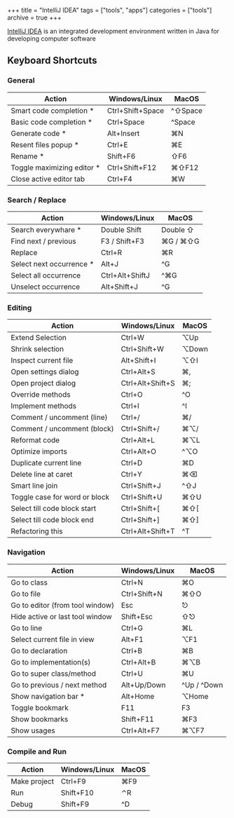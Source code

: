 +++
title = "IntelliJ IDEA"
tags = ["tools", "apps"]
categories = ["tools"]
archive = true
+++

[IntelliJ IDEA](https://www.jetbrains.com/idea/) is an integrated development environment written in Java for developing computer software

## Keyboard Shortcuts

### General
| Action                     | Windows/Linux    | MacOS            |
| -------------------------- | ---------------- | ---------------- |
| Smart code completion *    | Ctrl+Shift+Space | ^⇧Space          |
| Basic code completion *    | Ctrl+Space       | ^Space           |
| Generate code *            | Alt+Insert       | ⌘N              |
| Resent files popup *       | Ctrl+E           | ⌘E              |
| Rename *                   | Shift+F6         | ⇧F6              |
| Toggle maximizing editor * | Ctrl+Shift+F12   | ⌘⇧F12           |
| Close active editor tab    | Ctrl+F4          | ⌘W              |

### Search / Replace
| Action                     | Windows/Linux    | MacOS            |
| -------------------------- | ---------------- | ---------------- |
| Search everywhare *        | Double Shift     | Double ⇧         |
| Find next / previous       | F3 / Shift+F3    | ⌘G / ⌘⇧G       |
| Replace                    | Ctrl+R           | ⌘R              |
| Select next occurrence *   | Alt+J            | ^G               |
| Select all occurrence      | Ctrl+Alt+ShiftJ  | ^⌘G             |
| Unselect occurrence        | Alt+Shift+J      | ^G               |

### Editing
| Action                     | Windows/Linux    | MacOS            |
| -------------------------- | ---------------- | ---------------- |
| Extend Selection           | Ctrl+W           | ⌥Up             |
| Shrink selection           | Ctrl+Shift+W     | ⌥Down           |
| Inspect current file       | Alt+Shift+I      | ⌥⇧I             |
| Open settings dialog       | Ctrl+Alt+S       | ⌘,              |
| Open project dialog        | Ctrl+Alt+Shift+S | ⌘;              |
| Override methods           | Ctrl+O           | ^O               |
| Implement methods          | Ctrl+I           | ^I               |
| Comment / uncomment (line) | Ctrl+/           | ⌘/              |
| Comment / uncomment (block)| Ctrl+Shift+/     | ⌘⌥/             |
| Reformat code              | Ctrl+Alt+L       | ⌘⌥L             |
| Optimize imports           | Ctrl+Alt+O       | ^⌥O              |
| Duplicate current line     | Ctrl+D           | ⌘D              |
| Delete line at caret       | Ctrl+Y           | ⌘⌫             |
| Smart line join            | Ctrl+Shift+J     | ^⇧J              |
| Toggle case for word or block | Ctrl+Shift+U  | ⌘⇧U             |
| Select till code block start | Ctrl+Shift+[   | ⌘⇧[             |
| Select till code block end | Ctrl+Shift+]     | ⌘⇧]             |
| Refactoring this           | Ctrl+Alt+Shift+T | ^T               |

### Navigation
| Action                     | Windows/Linux    | MacOS            |
| -------------------------- | ---------------- | ---------------- |
| Go to class                | Ctrl+N           | ⌘O              |
| Go to file                 | Ctrl+Shift+N     | ⌘⇧O             |
| Go to editor (from tool window) | Esc         | ⎋                |
| Hide active or last tool window | Shift+Esc   | ⇧⎋               |
| Go to line                 | Ctrl+G           | ⌘L              |
| Select current file in view| Alt+F1           | ⌥F1             |
| Go to declaration          | Ctrl+B           | ⌘B              |              
| Go to implementation(s)    | Ctrl+Alt+B       | ⌘⌥B            |
| Go to super class/method   | Ctrl+U           | ⌘U              |
| Go to previous / next method | Alt+Up/Down    | ^Up / ^Down     |
| Show navigation bar *      | Alt+Home         | ⌥Home          |
| Toggle bookmark            | F11              | F3              |
| Show bookmarks             | Shift+F11        | ⌘F3             |
| Show usages                | Ctrl+Alt+F7      | ⌘⌥F7           |

### Compile and Run
| Action                     | Windows/Linux    | MacOS            |
| -------------------------- | ---------------- | ---------------- |
| Make project               | Ctrl+F9          | ⌘F9             |
| Run                        | Shift+F10        | ⌃R               |
| Debug                      | Shift+F9         | ^D               |



